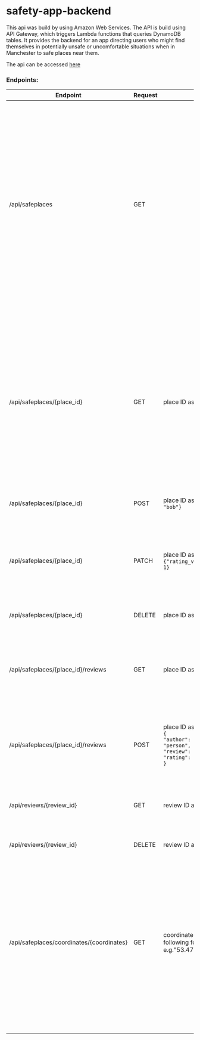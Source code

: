 # safety-app-backend

This api was build by using Amazon Web Services. The API is build using API Gateway, which triggers Lambda functions that queries DynamoDB tables.
It provides the backend for an app directing users who might find themselves in potentially unsafe or uncomfortable situations when in Manchester to safe places near them. 

The api can be accessed [here](https://2aw2ojaww1.execute-api.eu-west-2.amazonaws.com/api)


### Endpoints: 

Endpoint                           | Request | Input | Returns                                                                                                                                                                                                                                                                                                                                                  |
| ---------------------------------- | ------- | ------- | ------------------------------------------------------------------------------------------------------------------------------------------------------------------------------------------------------------------------------------------------------------------------------------------------------------------------------------------------------- |
| /api/safeplaces               | GET   |  | Gets all currently open safe places from the database. Returns <code>"Items": [ <br> {<br>  "place_name": "Archie's - Burgers Shakes Waffles", <br> "formatted_address": "115 Oxford Rd, Manchester M1 7DU, UK", <br> "place_id": "ChIJMXjRNJOxe0gRtTdRSVb6rb8", <br> "rating": 0,<br> "rating_count": 0, <br> "longitude": -2.2374638, <br> "weekday_text": [ <br> "Monday: 11:00 AM – 2:30 AM", <br> "Tuesday: 11:00 AM – 2:30 AM", <br> "Wednesday: 11:00 AM – 2:30 AM", <br> "Thursday: 11:00 AM – 2:30 AM", <br> "Friday: 11:00 AM – 2:30 AM", <br> "Saturday: 11:00 AM – 3:00 AM", <br> "Sunday: 1:00 PM – 2:00 AM" <br> ], <br> "latitude": 53.47094209999999, <br> "author": "snakeyBoi" <br>}, {...} <code>|                                                                                                                                                       |
| /api/safeplaces/{place_id}    | GET   | place ID as path parameter | <code>"Item": {<br>  "place_name": "Archie's - Burgers Shakes Waffles", <br> "formatted_address": "115 Oxford Rd, Manchester M1 7DU, UK", <br> "place_id": "ChIJMXjRNJOxe0gRtTdRSVb6rb8", <br> "rating": 0,<br> "rating_count": 0, <br> "longitude": -2.2374638, <br> "weekday_text": [ <br> "Monday: 11:00 AM – 2:30 AM", <br> "Tuesday: 11:00 AM – 2:30 AM", <br> "Wednesday: 11:00 AM – 2:30 AM", <br> "Thursday: 11:00 AM – 2:30 AM", <br> "Friday: 11:00 AM – 2:30 AM", <br> "Saturday: 11:00 AM – 3:00 AM", <br> "Sunday: 1:00 PM – 2:00 AM" <br> ], <br> "latitude": 53.47094209999999, <br> "author": "snakeyBoi" <br>}</code>|                                                                                                                                                       |
| /api/safeplaces/{place_id}    | POST  | place ID as path parameter, <code> { "author": "bob"}| Returns the posted safeplace |                                                                                                                                                      
| /api/safeplaces/{place_id}    | PATCH  | place ID as path parameter, <br> <code>{"rating_value": 1}</code>  | Returns the patched place. {<br>  "place_name": "Archie's - Burgers Shakes Waffles", <br> "formatted_address": "115 Oxford Rd, Manchester M1 7DU, UK", <br> "place_id": "ChIJMXjRNJOxe0gRtTdRSVb6rb8", <br> "rating": 0,<br> "rating_count": 0, <br> "longitude": -2.2374638, <br> "latitude": 53.47094209999999, <br> "author": "snakeyBoi" <br>} </code>|                                                                                                                                                       |
| /api/safeplaces/{place_id}    | DELETE  | place ID as path parameter | Returns 204. |                                                                                                                                                       |
| /api/safeplaces/{place_id}/reviews   | GET  | place ID as path parameter  | Returns all reviews for a place. <code>"Items": <br>[ <br>{<br>"place_id": "ChIJ0VTAWfCue0gRFM2lcIaciFY",<br>"rating": 5,<br>"review_id": 1,<br>"author": "NotWeirdo",<br>"body": "Was really safe" <br> }<br>...<br>]</code>|                                                                                                                                                       |
| /api/safeplaces/{place_id}/reviews   | POST  | place ID as path parameter,<br><code>{<br>"author": "person",<br>"review": "this is a good place",<br>"rating": 4<br>} | Returns the posted review. <code>{<br>"place_id": "ChIJ0VTAWfCue0gRFM2lcIaciFY",<br>"review_id": "0a16454f-1ef5-4f32-98c1-82255beff330", <br>"author": "person"}</code>|                                                                                                                                                       |
| /api/reviews/{review_id}    | GET   | review ID as path parameter | Returns the specfied review. <code>{<br>"rating": 5,<br> "review_id": "0a16454f-1ef5-4f32-98c1-82255beff330", <br>"place_id": "abcdef12345", <br>"body": "super safe", <br>"author": "me"<br>}</code>|                                                                                                                                                       |                                                                                                                                                    
| /api/reviews/{review_id}    | DELETE   | review ID as path parameter | Returns 204.| 
||
| /api/safeplaces/coordinates/{coordinates}    | GET   | coordinates as path parameter in following format :latitude,:longitude e.g."53.47094209999999,-2.2374638" | <code> {<br>  "place_name": "Archie's - Burgers Shakes Waffles", <br> "formatted_address": "115 Oxford Rd, Manchester M1 7DU, UK", <br> "place_id": "ChIJMXjRNJOxe0gRtTdRSVb6rb8", <br> "rating": 0,<br> "rating_count": 0, <br> "longitude": -2.2374638, <br> "weekday_text": [ <br> "Monday: 11:00 AM – 2:30 AM", <br> "Tuesday: 11:00 AM – 2:30 AM", <br> "Wednesday: 11:00 AM – 2:30 AM", <br> "Thursday: 11:00 AM – 2:30 AM", <br> "Friday: 11:00 AM – 2:30 AM", <br> "Saturday: 11:00 AM – 3:00 AM", <br> "Sunday: 1:00 PM – 2:00 AM" <br> ], <br> "latitude": 53.47094209999999, <br> "author": "snakeyBoi" <br>}</code>|    
